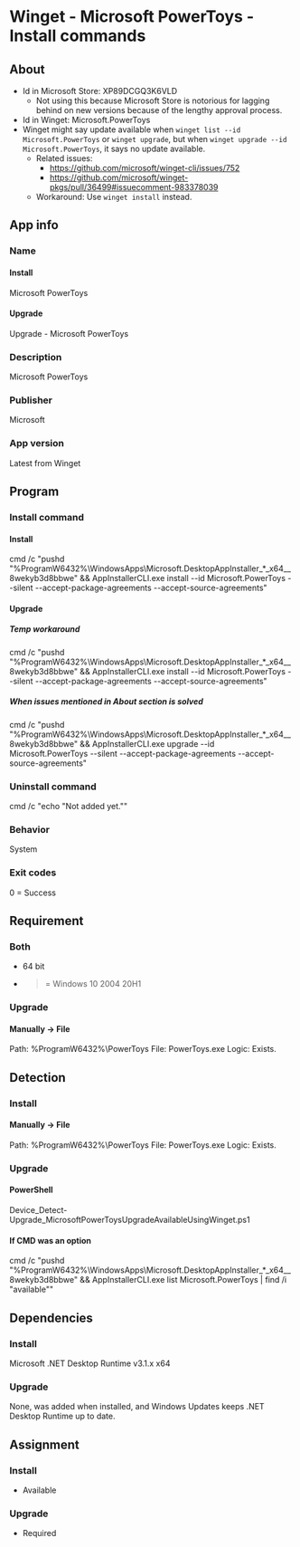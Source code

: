 # Winget - Microsoft PowerToys - Install commands
## About
* Id in Microsoft Store: XP89DCGQ3K6VLD
  * Not using this because Microsoft Store is notorious for lagging behind on new versions because of the lengthy approval process.
* Id in Winget: Microsoft.PowerToys
* Winget might say update available when ```winget list --id Microsoft.PowerToys``` or ```winget upgrade```, but when ```winget upgrade --id Microsoft.PowerToys```, it says no update available.
  * Related issues:
    * https://github.com/microsoft/winget-cli/issues/752
    * https://github.com/microsoft/winget-pkgs/pull/36499#issuecomment-983378039
  * Workaround: Use ```winget install``` instead.


## App info
### Name
#### Install
Microsoft PowerToys
#### Upgrade
Upgrade - Microsoft PowerToys

### Description
Microsoft PowerToys

### Publisher
Microsoft

### App version
Latest from Winget


## Program
### Install command
#### Install
cmd /c "pushd "%ProgramW6432%\WindowsApps\Microsoft.DesktopAppInstaller_*_x64__8wekyb3d8bbwe" && AppInstallerCLI.exe install --id Microsoft.PowerToys --silent --accept-package-agreements --accept-source-agreements"
#### Upgrade
##### Temp workaround
cmd /c "pushd "%ProgramW6432%\WindowsApps\Microsoft.DesktopAppInstaller_*_x64__8wekyb3d8bbwe" && AppInstallerCLI.exe install --id Microsoft.PowerToys --silent --accept-package-agreements --accept-source-agreements"
##### When issues mentioned in About section is solved
cmd /c "pushd "%ProgramW6432%\WindowsApps\Microsoft.DesktopAppInstaller_*_x64__8wekyb3d8bbwe" && AppInstallerCLI.exe upgrade --id Microsoft.PowerToys --silent --accept-package-agreements --accept-source-agreements"

### Uninstall command
cmd /c "echo "Not added yet.""

### Behavior
System

### Exit codes
0 = Success


## Requirement
### Both
* 64 bit
* >= Windows 10 2004 20H1

### Upgrade
#### Manually -> File
Path:  %ProgramW6432%\PowerToys
File:  PowerToys.exe
Logic: Exists.


## Detection
### Install
#### Manually -> File
Path:  %ProgramW6432%\PowerToys
File:  PowerToys.exe
Logic: Exists.

### Upgrade
#### PowerShell
Device_Detect-Upgrade_MicrosoftPowerToysUpgradeAvailableUsingWinget.ps1
#### If CMD was an option
cmd /c "pushd "%ProgramW6432%\WindowsApps\Microsoft.DesktopAppInstaller_*_x64__8wekyb3d8bbwe" && AppInstallerCLI.exe list Microsoft.PowerToys | find /i "available""


## Dependencies
### Install
Microsoft .NET Desktop Runtime v3.1.x x64

### Upgrade
None, was added when installed, and Windows Updates keeps .NET Desktop Runtime up to date.


## Assignment
### Install
* Available

### Upgrade
* Required